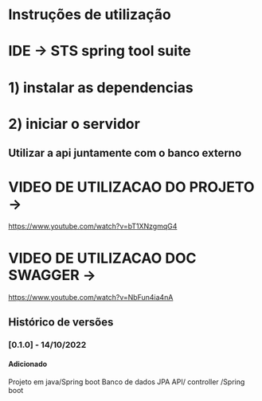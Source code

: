 # Instruções de utilização
# IDE -> STS spring tool suite 
# 1) instalar as dependencias
# 2) iniciar o servidor 
## Utilizar a api juntamente com o banco externo

# VIDEO DE UTILIZACAO DO PROJETO ->

https://www.youtube.com/watch?v=bT1XNzgmqG4

# VIDEO DE UTILIZACAO DOC SWAGGER  ->

https://www.youtube.com/watch?v=NbFun4ia4nA


## Histórico de versões

### [0.1.0] - 14/10/2022
#### Adicionado
Projeto em java/Spring boot 
Banco de dados  JPA 
API/ controller /Spring boot